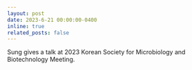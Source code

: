 ```yaml
---
layout: post
date: 2023-6-21 00:00:00-0400
inline: true
related_posts: false
---
```


Sung gives a talk at 2023 Korean Society for Microbiology and Biotechnology Meeting.

